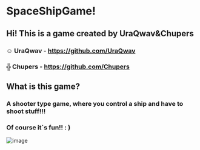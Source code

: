 # SpaceShipGame!
## Hi! This is a game created by UraQwav&Chupers
### ☺ UraQwav - https://github.com/UraQwav 
### ╬ Chupers - https://github.com/Chupers
## What is this game?
### A shooter type game, where you control a ship and have to shoot stuff!!!
### Of course it`s fun!! : )
![image](https://user-images.githubusercontent.com/43065890/73126280-a94f3580-3fc1-11ea-92cd-5f69a67cbebf.png)
